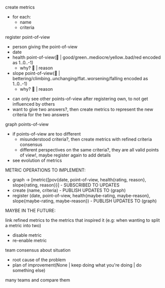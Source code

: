 create metrics
* for each:
  * name
  * criteria

register point-of-view
* person giving the point-of-view
* date
* health point-of-view(:shrug: | good/green..mediocre/yellow..bad/red encoded as 1..0..-1)
  - why? :shrug: | reason
* slope point-of-view(:shrug: | bettering/climbing..unchanging/flat..worsening/falling encoded as 1..0..-1)
  - why? :shrug: | reason

- can only see other points-of-view after registering own, to not get influenced by others
- want to give two answers?, then create metrics to represent the new criteria for the two answers

graph points-of-view
- if points-of-view are too different
  - misunderstood criteria?, then create metrics with refined criteria consensus
  - different perspectives on the same criteria?, they are all valid points of view!, maybe register again to add details
- see evolution of metrics

METRIC OPERATIONS TO IMPLEMENT:

* graph -> [metric{[pov{date, point-of-view, health{rating, reason}, slope{rating, reason}}] - SUBSCRIBED TO UPDATES
* create (name, criteria) - PUBLISH UPDATES TO (graph)
* register (date, point-of-view, health{maybe-rating, maybe-reason}, slope{maybe-rating, maybe-reason}) - PUBLISH UPDATES TO (graph)

MAYBE IN THE FUTURE:

link refined metrics to the metrics that inspired it (e.g: when wanting to split a metric into two)

* disable metric
* re-enable metric

team consensus about situation
* root cause of the problem
* plan of improvement(None | keep doing what you're doing | do something else)

many teams and compare them
